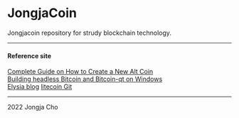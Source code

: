 # JongjaCoin

Jongjacoin repository for strudy blockchain technology.  

---  

#### Reference site
[Complete Guide on How to Create a New Alt Coin](https://bitcointalk.org/index.php?topic=225690.0)  
[Building headless Bitcoin and Bitcoin-qt on Windows](https://bitcointalk.org/index.php?topic=149479.0)  
[Elysia blog](https://steemit.com/kr/@elysia/4hs7fj)
[litecoin Git](https://github.com/bfroemel/smallchange/commit/947a0fafd8d033f6f0960c4ff0748f76a3d58326)  
  
---
2022 Jongja Cho
